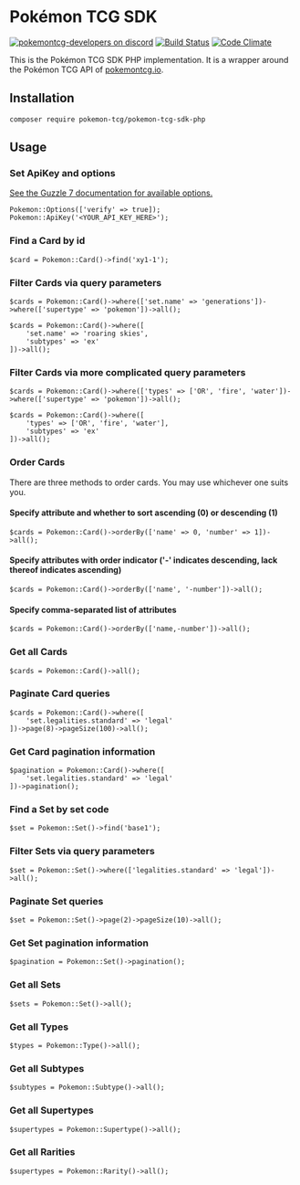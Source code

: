 # Pokémon TCG SDK

[![pokemontcg-developers on discord](https://img.shields.io/badge/discord-pokemontcg--developers-738bd7.svg)](https://discord.gg/dpsTCvg)
[![Build Status](https://travis-ci.org/PokemonTCG/pokemon-tcg-sdk-php.svg?branch=master)](https://travis-ci.org/PokemonTCG/pokemon-tcg-sdk-php)
[![Code Climate](https://codeclimate.com/github/PokemonTCG/pokemon-tcg-sdk-php/badges/gpa.svg)](https://codeclimate.com/github/PokemonTCG/pokemon-tcg-sdk-php)

This is the Pokémon TCG SDK PHP implementation. It is a wrapper around the Pokémon TCG API of [pokemontcg.io](http://pokemontcg.io/).

## Installation
    
    composer require pokemon-tcg/pokemon-tcg-sdk-php
    
## Usage
    
### Set ApiKey and options
[See the Guzzle 7 documentation for available options.](https://docs.guzzlephp.org/en/stable/request-options.html)
    
    Pokemon::Options(['verify' => true]);
    Pokemon::ApiKey('<YOUR_API_KEY_HERE>');

### Find a Card by id

    $card = Pokemon::Card()->find('xy1-1');
    
### Filter Cards via query parameters

    $cards = Pokemon::Card()->where(['set.name' => 'generations'])->where(['supertype' => 'pokemon'])->all();
    
    $cards = Pokemon::Card()->where([
        'set.name' => 'roaring skies',
        'subtypes' => 'ex'
    ])->all();
    
### Filter Cards via more complicated query parameters

    $cards = Pokemon::Card()->where(['types' => ['OR', 'fire', 'water'])->where(['supertype' => 'pokemon'])->all();
    
    $cards = Pokemon::Card()->where([
        'types' => ['OR', 'fire', 'water'],
        'subtypes' => 'ex'
    ])->all();
    
### Order Cards

There are three methods to order cards. You may use whichever one suits you.

#### Specify attribute and whether to sort ascending (0) or descending (1)
    $cards = Pokemon::Card()->orderBy(['name' => 0, 'number' => 1])->all();

#### Specify attributes with order indicator ('-' indicates descending, lack thereof indicates ascending)
    $cards = Pokemon::Card()->orderBy(['name', '-number'])->all();
    
#### Specify comma-separated list of attributes
    $cards = Pokemon::Card()->orderBy(['name,-number'])->all();
    
### Get all Cards

    $cards = Pokemon::Card()->all();
    
### Paginate Card queries

    $cards = Pokemon::Card()->where([
        'set.legalities.standard' => 'legal'
    ])->page(8)->pageSize(100)->all();
    
### Get Card pagination information

    $pagination = Pokemon::Card()->where([
        'set.legalities.standard' => 'legal'
    ])->pagination();
    
### Find a Set by set code

    $set = Pokemon::Set()->find('base1');
    
### Filter Sets via query parameters

    $set = Pokemon::Set()->where(['legalities.standard' => 'legal'])->all();
    
### Paginate Set queries

    $set = Pokemon::Set()->page(2)->pageSize(10)->all();
    
### Get Set pagination information

    $pagination = Pokemon::Set()->pagination();
    
### Get all Sets

    $sets = Pokemon::Set()->all();
    
### Get all Types

    $types = Pokemon::Type()->all();
    
### Get all Subtypes

    $subtypes = Pokemon::Subtype()->all();
    
### Get all Supertypes

    $supertypes = Pokemon::Supertype()->all();
    
### Get all Rarities

    $supertypes = Pokemon::Rarity()->all();
    
